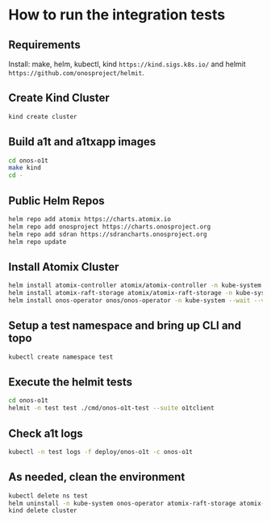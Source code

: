 # How to run the integration tests

## Requirements
Install: make, helm, kubectl, kind `https://kind.sigs.k8s.io/` and helmit `https://github.com/onosproject/helmit`.

## Create Kind Cluster
```bash
kind create cluster
```

## Build a1t and a1txapp images
```bash
cd onos-o1t
make kind
cd - 
```

## Public Helm Repos
```bash
helm repo add atomix https://charts.atomix.io
helm repo add onosproject https://charts.onosproject.org
helm repo add sdran https://sdrancharts.onosproject.org
helm repo update
```

## Install Atomix Cluster
```bash
helm install atomix-controller atomix/atomix-controller -n kube-system --wait --version 0.6.9
helm install atomix-raft-storage atomix/atomix-raft-storage -n kube-system --wait --version 0.1.25
helm install onos-operator onos/onos-operator -n kube-system --wait --version 0.5.2
```

## Setup a test namespace and bring up CLI and topo
```bash
kubectl create namespace test
```

## Execute the helmit tests

```bash
cd onos-o1t
helmit -n test test ./cmd/onos-o1t-test --suite o1tclient
```

## Check a1t logs
```bash
kubectl -n test logs -f deploy/onos-o1t -c onos-o1t
```

## As needed, clean the environment
```bash
kubectl delete ns test
helm uninstall -n kube-system onos-operator atomix-raft-storage atomix-controller
kind delete cluster
```
